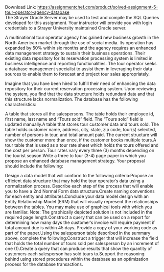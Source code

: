Download Link: https://assignmentchef.com/product/solved-assignment-5-tour-operator-agency-database
<br>
The Strayer Oracle Server may be used to test and compile the SQL Queries developed for this assignment. Your instructor will provide you with login credentials to a Strayer University maintained Oracle server.

A multinational tour operator agency has gained new business growth in the North American market through the use of social media. Its operation has expanded by 50% within six months and the agency requires an enhanced data management strategy to sustain their business operations. Their existing data repository for its reservation processing system is limited in business intelligence and reporting functionalities. The tour operator seeks a database management specialist to assist them in leveraging their data sources to enable them to forecast and project tour sales appropriately.

Imagine that you have been hired to fulfill their need of enhancing the data repository for their current reservation processing system. Upon reviewing the system, you find that the data structure holds redundant data and that this structure lacks normalization. The database has the following characteristics:

A table that stores all the salespersons. The table holds their employee id, first name, last name and “Tours sold” field. The “Tours sold” field is updated manually.A table that stores tour customer data and tours sold. The table holds customer name, address, city, state, zip code, tour(s) selected, number of persons in tour, and total amount paid. The current structure will show the customer more than once, if the customer books multiple tours.A tour table that is used as a tour rate sheet which holds the tours offered and the cost per person. Tour rates vary every three (3) months depending on the tourist season.Write a three to four (3-4) page paper in which you propose an enhanced database management strategy. Your proposal should include the following:

Design a data model that will conform to the following criteria:Propose an efficient data structure that may hold the tour operator’s data using a normalization process. Describe each step of the process that will enable you to have a 2nd Normal Form data structure.Create naming conventions for each entity and attributes.Conclude your data model design with an Entity Relationship Model (ERM) that will visually represent the relationships between the tables. You may make use of graphical tools with which you are familiar. Note: The graphically depicted solution is not included in the required page length.Construct a query that can be used on a report for determining how many days the customer’s invoice will require payment if total amount due is within 45 days. Provide a copy of your working code as part of the paper.Using the salesperson table described in the summary above, complete the following:Construct a trigger that will increase the field that holds the total number of tours sold per salesperson by an increment of one (1).Create a query that can produce results that show the quantity of customers each salesperson has sold tours to.Support the reasoning behind using stored procedures within the database as an optimization process for the database transactions.